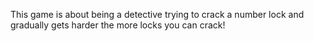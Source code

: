 This game is about being a detective trying to crack a number lock and gradually gets harder the more locks you can crack!

